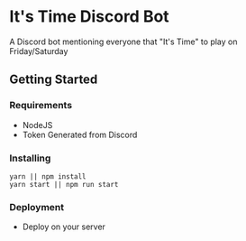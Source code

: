 # It's Time Discord Bot

A Discord bot mentioning everyone that "It's Time" to play on Friday/Saturday

## Getting Started

### Requirements

- NodeJS
- Token Generated from Discord

### Installing

``` 
yarn || npm install
yarn start || npm run start 
```

### Deployment

- Deploy on your server
